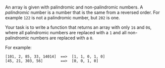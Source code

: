 An array is given with palindromic and non-palindromic numbers. A *palindromic* number is a number that is the same from a reversed order. For example `122` is not a palindromic number, but `202` is one. 

Your task is to write a function that returns an array  with  only `1`s and `0`s, where  all  palindromic numbers are replaced with  a `1` and all non-palindromic  numbers  are replaced  with a `0`.


For  example:

```
[101, 2, 85, 33, 14014]  ==>  [1, 1, 0, 1, 0]
[45, 21, 303, 56]        ==>  [0, 0, 1, 0]
```
